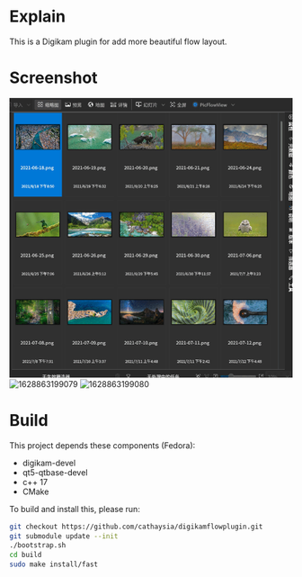 
# Explain

This is a Digikam plugin for add more beautiful flow layout.

# Screenshot

![628863199077](screenshot/1.gif)
![1628863199079](./screenshot/缩放.gif)
![1628863199080](./screenshot/节省内存.gif)

# Build

This project depends these components (Fedora):

- digikam-devel
- qt5-qtbase-devel
- c++ 17
- CMake

To build and install this, please run:

```bash
git checkout https://github.com/cathaysia/digikamflowplugin.git
git submodule update --init
./bootstrap.sh
cd build
sudo make install/fast
```

